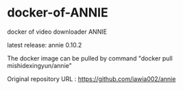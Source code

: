 # docker-of-ANNIE
docker of video downloader ANNIE

latest release: annie 0.10.2

The docker image can be pulled by command "docker pull mishidexingyun/annie"

Original repository URL : https://github.com/iawia002/annie
